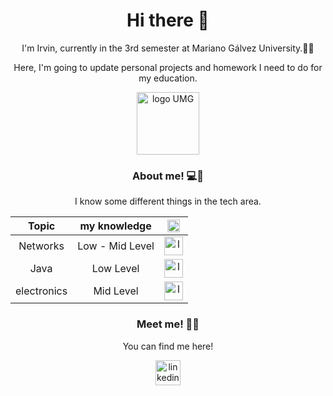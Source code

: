 <h1 align="center">Hi there 👋</h1>
<p align="center">I'm Irvin, currently in the 3rd semester at Mariano Gálvez University.🧑‍🎓</p>
<p align="center">Here, I'm going to update personal projects and homework I need to do for my education.</p>
<div align="center">
<img src= "https://encrypted-tbn0.gstatic.com/images?q=tbn:ANd9GcRR4YvFZALqhd-Kl91Fgssmje1h1gJU8rJIgg&s" height="100" width="100" alt="logo UMG " />
</div>

<h3 align="center">About me! 💻🙋</h3>
<p align="center">I know some different things in the tech area.</p>

<!-- I'll soon know how to center this 🫡-->
| Topic  | my knowledge | <img src= "https://github.com/user-attachments/assets/8a28dd56-8b1b-423f-898c-cb98b046ec12" height="20" width="20" alt="logo yo " /> |
| :---: | :---: | :---: |
| Networks  | Low - Mid Level  | <img src= "https://github.com/user-attachments/assets/40c83e9c-4a27-4f8d-9b96-34c910969242" height="30" width="30" alt="logo redes " /> |
| Java  | Low Level  | <img src= "https://github.com/user-attachments/assets/07f1ea33-6121-46be-890e-91a6076bdcc3" height="30" width="30" alt="logo java " /> |
| electronics  | Mid Level  | <img src= "https://github.com/user-attachments/assets/1deaf5b8-6603-4bb6-a85a-e938c8cd0f12" height="30" width="30" alt="logo electro " /> |


<h3 align="center">Meet me! 🛜🤝</h3>
<p align="center">You can find me here!</p>

<div align="center">
  <a href="www.linkedin.com/in/irvin-gonzález-836ba321b" target="_blank">
    <img src="https://github.com/user-attachments/assets/e3f077df-04b8-408a-badc-aa65f62dcd34" height="40" alt="linkedin logo"  />
  </a>
</div>
